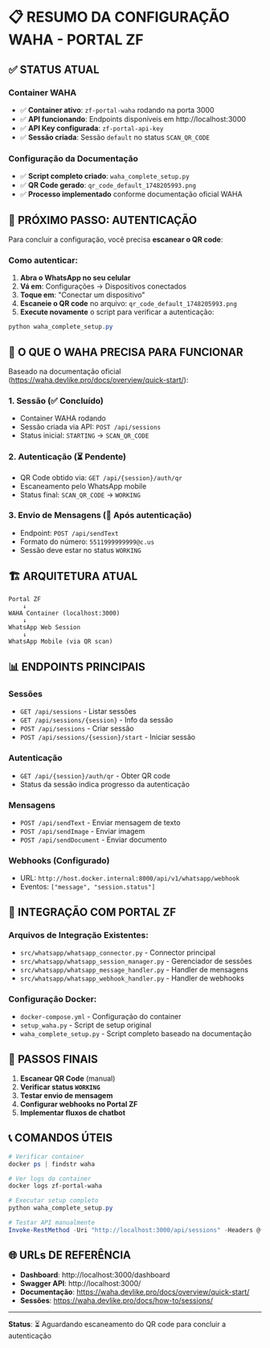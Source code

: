 # 📋 RESUMO DA CONFIGURAÇÃO WAHA - PORTAL ZF

## ✅ STATUS ATUAL

### Container WAHA
- ✅ **Container ativo**: `zf-portal-waha` rodando na porta 3000
- ✅ **API funcionando**: Endpoints disponíveis em http://localhost:3000
- ✅ **API Key configurada**: `zf-portal-api-key`
- ✅ **Sessão criada**: Sessão `default` no status `SCAN_QR_CODE`

### Configuração da Documentação
- ✅ **Script completo criado**: `waha_complete_setup.py`
- ✅ **QR Code gerado**: `qr_code_default_1748205993.png`
- ✅ **Processo implementado** conforme documentação oficial WAHA

## 📱 PRÓXIMO PASSO: AUTENTICAÇÃO

Para concluir a configuração, você precisa **escanear o QR code**:

### Como autenticar:
1. **Abra o WhatsApp no seu celular**
2. **Vá em**: Configurações → Dispositivos conectados
3. **Toque em**: "Conectar um dispositivo"  
4. **Escaneie o QR code** no arquivo: `qr_code_default_1748205993.png`
5. **Execute novamente** o script para verificar a autenticação:

```powershell
python waha_complete_setup.py
```

## 🔧 O QUE O WAHA PRECISA PARA FUNCIONAR

Baseado na documentação oficial (https://waha.devlike.pro/docs/overview/quick-start/):

### 1. **Sessão (✅ Concluído)**
- Container WAHA rodando
- Sessão criada via API: `POST /api/sessions`
- Status inicial: `STARTING` → `SCAN_QR_CODE`

### 2. **Autenticação (⏳ Pendente)** 
- QR Code obtido via: `GET /api/{session}/auth/qr`
- Escaneamento pelo WhatsApp mobile
- Status final: `SCAN_QR_CODE` → `WORKING`

### 3. **Envio de Mensagens (🔄 Após autenticação)**
- Endpoint: `POST /api/sendText`
- Formato do número: `5511999999999@c.us`
- Sessão deve estar no status `WORKING`

## 🏗️ ARQUITETURA ATUAL

```
Portal ZF
    ↓
WAHA Container (localhost:3000)
    ↓ 
WhatsApp Web Session
    ↓
WhatsApp Mobile (via QR scan)
```

## 📊 ENDPOINTS PRINCIPAIS

### Sessões
- `GET /api/sessions` - Listar sessões
- `GET /api/sessions/{session}` - Info da sessão
- `POST /api/sessions` - Criar sessão
- `POST /api/sessions/{session}/start` - Iniciar sessão

### Autenticação  
- `GET /api/{session}/auth/qr` - Obter QR code
- Status da sessão indica progresso da autenticação

### Mensagens
- `POST /api/sendText` - Enviar mensagem de texto
- `POST /api/sendImage` - Enviar imagem
- `POST /api/sendDocument` - Enviar documento

### Webhooks (Configurado)
- URL: `http://host.docker.internal:8000/api/v1/whatsapp/webhook`
- Eventos: `["message", "session.status"]`

## 🔗 INTEGRAÇÃO COM PORTAL ZF

### Arquivos de Integração Existentes:
- `src/whatsapp/whatsapp_connector.py` - Connector principal
- `src/whatsapp/whatsapp_session_manager.py` - Gerenciador de sessões
- `src/whatsapp/whatsapp_message_handler.py` - Handler de mensagens
- `src/whatsapp/whatsapp_webhook_handler.py` - Handler de webhooks

### Configuração Docker:
- `docker-compose.yml` - Configuração do container
- `setup_waha.py` - Script de setup original
- `waha_complete_setup.py` - Script completo baseado na documentação

## 🎯 PASSOS FINAIS

1. **Escanear QR Code** (manual)
2. **Verificar status `WORKING`**
3. **Testar envio de mensagem**
4. **Configurar webhooks no Portal ZF**
5. **Implementar fluxos de chatbot**

## 📞 COMANDOS ÚTEIS

```powershell
# Verificar container
docker ps | findstr waha

# Ver logs do container  
docker logs zf-portal-waha

# Executar setup completo
python waha_complete_setup.py

# Testar API manualmente
Invoke-RestMethod -Uri "http://localhost:3000/api/sessions" -Headers @{"X-API-Key"="zf-portal-api-key"}
```

## 🌐 URLs DE REFERÊNCIA

- **Dashboard**: http://localhost:3000/dashboard
- **Swagger API**: http://localhost:3000/
- **Documentação**: https://waha.devlike.pro/docs/overview/quick-start/
- **Sessões**: https://waha.devlike.pro/docs/how-to/sessions/

---

**Status**: ⏳ Aguardando escaneamento do QR code para concluir a autenticação
